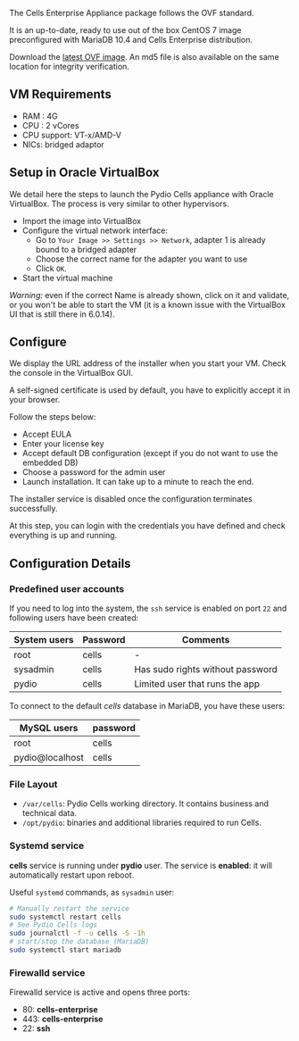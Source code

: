 
The Cells Enterprise Appliance package follows the OVF standard.

It is an up-to-date, ready to use out of the box CentOS 7 image preconfigured with MariaDB 10.4 and Cells Enterprise distribution.  

Download the [latest OVF image](https://download.pydio.com/latest/cells-enterprise/release/{latest}/ovf/Cells-Enterprise-OVF-{latest}.zip). An md5 file is also available on the same location for integrity verification.

## VM Requirements

- RAM : 4G
- CPU : 2 vCores
- CPU support: VT-x/AMD-V
- NICs: bridged adaptor

## Setup in Oracle VirtualBox

We detail here the steps to launch the Pydio Cells appliance with Oracle VirtualBox. The process is very similar to other hypervisors.

- Import the image into VirtualBox
- Configure the virtual network interface:
  - Go to `Your Image >> Settings >> Network`, adapter 1 is already bound to a bridged adapter
  - Choose the correct name for the adapter you want to use
  - Click `OK`.
- Start the virtual machine

_Warning:_ even if the correct Name is already shown, click on it and validate, or you won't be able to start the VM (it is a known issue with the VirtualBox UI that is still there in 6.0.14).

## Configure

We display the URL address of the installer when you start your VM. Check the console in the VirtualBox GUI.

A self-signed certificate is used by default, you have to explicitly accept it in your browser.

Follow the steps below:

- Accept EULA
- Enter your license key
- Accept default DB configuration (except if you do not want to use the embedded DB)
- Choose a password for the admin user
- Launch installation. It can take up to a minute to reach the end.

The installer service is disabled once the configuration terminates successfully.

At this step, you can login with the credentials you have defined and check everything is up and running.

## Configuration Details

### Predefined user accounts

If you need to log into the system, the `ssh` service is enabled on port `22` and following users have been created:

| System users        | Password    | Comments   |
| ------------------- | ----------- | ----------- |
| root                | cells       | -        |
| sysadmin            | cells       | Has sudo rights without password |
| pydio               | cells       | Limited user that runs the app |

To connect to the default *cells* database in MariaDB, you have these users:

| MySQL users        | password    |
| ------------------- | --------------- |
| root                | cells       |
| pydio@localhost     | cells       |

### File Layout

- `/var/cells`: Pydio Cells working directory. It contains business and technical data.
- `/opt/pydio`: binaries and additional libraries required to run Cells.

### Systemd service

**cells** service is running under **pydio** user. The service is **enabled**: it will automatically restart upon reboot.

Useful `systemd` commands, as `sysadmin` user:

```sh
# Manually restart the service
sudo systemctl restart cells
# See Pydio Cells logs
sudo journalctl -f -u cells -S -1h
# start/stop the database (MariaDB)
sudo systemctl start mariadb
```

### Firewalld service

Firewalld service is active and opens three ports:

- 80: **cells-enterprise**
- 443: **cells-enterprise**
- 22: **ssh**
